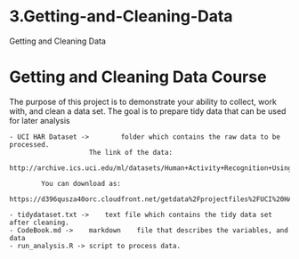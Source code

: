 # 3.Getting-and-Cleaning-Data

Getting and Cleaning Data


Getting and Cleaning Data Course 
===============================================================================
The purpose of this project is to demonstrate your ability to collect, work with, and clean a data set. The goal is to prepare tidy data that can be used for later analysis

	- UCI HAR Dataset -> 		folder which contains the raw data to be processed.
						The link of the data:
						http://archive.ics.uci.edu/ml/datasets/Human+Activity+Recognition+Using+Smartphones
            
            You can download as:
            https://d396qusza40orc.cloudfront.net/getdata%2Fprojectfiles%2FUCI%20HAR%20Dataset.zip 
            
	- tidydataset.txt ->	text file which contains the tidy data set after cleaning.
	- CodeBook.md ->	markdown	file that describes the variables, and data
	- run_analysis.R ->	script to process data.
